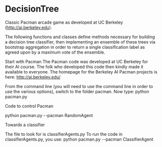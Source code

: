 # DecisionTree
Classic Pacman arcade game as developed at UC Berkeley (http://ai.berkeley.edu).

The following functions and classes define methods necessary for building a decision tree classifier, then 
implementing an ensemble of these trees via bootstrap aggregation in order to return a single classification label
as agreed upon by a maximum vote of the ensemble.


Start with Pacman
The Pacman code was developed at UC Berkeley for their AI
course. The folk who developed this code then kindly made it available to everyone. The homepage
for the Berkeley AI Pacman projects is here:
http://ai.berkeley.edu/


From the command line (you will need to use the command line in order to use the various
options), switch to the folder pacman.
Now type:
python pacman.py


Code to control Pacman

python pacman.py --pacman RandomAgent


Towards a classifier 

The file to look for is classifierAgents.py
To run the code in classifierAgents.py, you use:
python pacman.py --pacman ClassifierAgent

